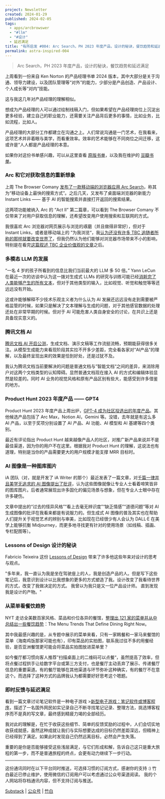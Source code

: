 ```yaml
---
project: Newsletter
created: 2024-01-29
published: 2024-02-05
tags:
  - apps/arcbrowswer
  - "#llm"
  - "#设计"
  - 延迟满足
title: "有所启发 #004: Arc Search，PH 2023 年度产品，设计的秘诀，餐饮趋势和延迟满足"
permalink: astra-inspired-004
---
```

> Arc Search，PH 2023 年度产品，设计的秘诀，餐饮趋势和延迟满足

上周看到一份来自 Ken Norton 的产品经理书单 2024 版本，其中大部分是关于沟通、领导力建设，以及团队管理等“对外”的能力，少部分是产品创造、产品设计、个人成长等“对内”技能。

这与我这几年对产品经理的理解相似。

想成为产品经理的人可以通过绘制线稿入门，但如果希望在产品经理岗位上沉淀出更多经验，建立自己的职业能力，还需要关注产品背后更多的事情，比如业务，比如流程，比如人。

产品经理的大部分工作都建立在沟通之上。人们常说沟通是一门艺术，在我看来，这项艺术并非着眼与美学，而看重效率。效率的艺术能够在不同岗位之间迁移，这或许是“人人都是产品经理的本意。

如果你对这份书单感兴趣，可以从这里查看 [原版书单](https://www.bringthedonuts.com/essays/books-for-product-managers.html)，以及我在维护的 [豆瓣书单](https://www.douban.com/doulist/157659920/)。

### Arc 和它对获取信息的重新想象

上周 The Browser Comany [发布了一款移动端的浏览器应用 Arc Search](https://x.com/browsercompany/status/1751968818283315212?s=20)，称其为“移动设备上最快的搜索方式”。之后几天，又发布了桌面端浏览器的新能力 Instant Links —— 基于 AI 的智能搜索并直接打开返回的搜索结果。

这两项功能被纳入 Arc 的 “Act II“ 第二篇章，可以看到  The Browser Comany 不仅带来了对用户获取信息的理解，还希望改变用户使用搜索和互联网的方式。

我很喜欢 Arc 浏览器对网页展示与浏览的琢磨（并且做得非常好），但对于 Instant Links，或者是移动端上的 ”为我浏览“，我[认为还没有许多 TBC 追随者所称的那样就要改变世界了](https://web.okjike.com/originalPost/65be4a436d9f1906315e6b1a)，但我仍然认为他们能够对浏览器市场带来不小的影响，特别是在看完[这篇叙述 TBC 企业价值观的文章](https://thebrowser.company/values/)之后。

### 多模态 LLM 的发展

“一名 4 岁的孩子所看到的信息比我们当前最大的 LLM 多 50 倍。” Yann LeCun 在最近一次的访谈中认为这一拨对生成式 LLMs 的研究与训练可能已经[消耗完了人类能够产生的所有文本](https://x.com/tomosman/status/1750825884020338902?s=20)，但对于其他类型的输入，比如视觉、听觉和触觉等等还远远没有开始。

这或许能够解释不少技术乐观主义者为什么认为 AI 发展还远远没有走到需要被严格监管的时候，如果只是解决了文本理解与生成的问题，对于其他感官数据的处理还处在非常早期的时候。但对于 AI 可能危害人类自身安全的讨论，在共识上还是具备现实意义的。

### 腾讯文档 AI

[腾讯文档 AI 开启公测](https://docs.qq.com/aio/DYnhadnVjSHZBaFVm?p=jUphCbMm7YHGIKQOgXuGO2)，生成文档、演示文稿等工作流挺流畅，预期能获得很多关注。从模型生成能力来看现阶段其实拉不开多少差距，完全看各家对“AI产品”的理解，以及最终呈现出来的效果是恰到好处，还是过犹不及。

我认为腾讯文档当前要解决的问题是普通文档与”智能文档“之间的差异，来消除用户对这两个文档类型的认知障碍。显然普通文档现在接入 AI 的方式和编辑体验显然是较差的。同时 AI 业务的视觉风格和原有产品区别有些大，能感受到许多借鉴的地方。

### Product Hunt 2023 年度产品 —— GPT4

Product Hunt 2023 年度产品上周出炉，[GPT-4 成为社区投选出的年度产品](https://www.producthunt.com/golden-kitty-awards/hall-of-fame?year=2023#product-of-the-year)。其他候选产品包括了 Arc Max，Notion AI，Gemini 等。没错，去年就是有这么多 AI 产品，以至于奖项分别设置了 AI 产品、AI 功能、AI 模型和 AI 基建等四个类别。

最近有评论指出 Product Hunt 越来越像产品人的社区，对推广新产品来说并不是最佳渠道，因为你的用户不在这里。根据我对 Product Hunt 的理解，这说法也有道理，特别是当你的产品需要更大的用户规模才能支撑 MRR 目标时。

### AI 图像是一种图库图片

iA 团队（对，就是开发了 iA Writer 的那个）最近发表了一篇文章，对[千篇一律并且美学无追求的 AI 图像提出了批评](https://ia.net/topics/ai-art-is-the-new-stock-image)，认为这些图像就像让专业人士看着啼笑皆非的图库图片。后者通常展现出许多固化的偏见场景与想象，但在专业人士眼中存在许多硬伤。

文章中提出的“过去的怪异风格”“看上去毫无辨识度”“缺乏情感”“道德问题”等对 AI 生成图像的批评在我看来都是有说服力的。但生成式 AI 图像的普及其实也在帮助人们提升关于视觉艺术的辨别与审美，比如现在已经很少有人会认为 DALL·E 在美学上能够抗衡 Midjourney，而更多地寻找更有针对的使用场景（如线稿、插画、专栏配图等）。

### Lessons of Design 设计的秘诀

Fabricio Teixeira 这份 [Lessons of Design](https://lessons.design/) 带来了许多他这些年来对设计的思考与观点。

"多年来，我一直认为我是坐在驾驶座上的人，我是创造产品的人。但是写下这些笔记后，我意识到设计以比我想象的更多的方式塑造了我。设计改变了我看待世界的方式，改变了我做决定的方式。  我曾以为我只是又一位产品设计师。  直到发现我是设计的产物。"

### 从菜单看餐饮趋势

NYT 走访全美数百家风格、菜品和价位各异的餐馆，[整理出 121 家的菜单并从中总结出一些餐饮趋势](https://www.nytimes.com/interactive/2024/01/22/dining/restaurant-menu-trends.html)：The Menu Trends That Define Dining Right Now。

其中我最感兴趣的是，从专题中展示的菜单来看，只有一家韩餐和一家马来餐馆的菜单（海南鸡饭那家可能也有），印有菜品的实拍图，联系我过往不多的用餐经验，是否亚洲餐馆更可能会将菜品实拍图放进菜单里？

如今餐厅都习惯向客人推荐”扫描桌面上的二维码可以点餐“，虽然提高了效率，但将点餐过程拱手让给数字平台或第三方支付，也是餐厅主动丢弃了展示、传递餐厅信息的重要渠道。有的餐厅能够在其他渠道与环节弥补这种确实，有的餐厅不在意这个。而选择了这种方式的品牌我认为都需要好好思考这个嗯题。

### 即时反馈与延迟满足

看到一篇文章讨论笔记软件是一种电子游戏 >[新型电子游戏：笔记软件或博客程序](https://pathos.page/blog/note-taking-is-new-electronic-game)，描述了一名国外网民如实记录自己不断寻找笔记记录、整理方法，挑选博客程序而不是真的写文章，最终感到精疲力竭的全部经历。

我对此的理解是，在忙于收获这些细节、简单的反馈奖励的过程中，人们会切实地收获成就感，虽然这种成就让我们与实际想要达成的目标仍然差距深远，但精神上已经得到了满足。如果此时发现自己仍然远离目标，必然会产生失落。

重要的是你是否能够接受这些浅层满足，与它们形成和解，告诉自己这只是重大旅程的第一步，而不是普通旅程的终点，会更有动力继续下一步行动。

---

这份通讯同时在以下平台同时推送，可选择习惯的订阅方式，感谢你的支持 :)
竹白最近已停止维护，使用微信的订阅用户可以考虑通过公众号渠道阅读。
我的个人网站将存档通讯内容，但不支持订阅与推送。

[Substack](https://yishan.substack.com/) | [公众号]() | [竹白](https://speciouspm.zhubai.love/)